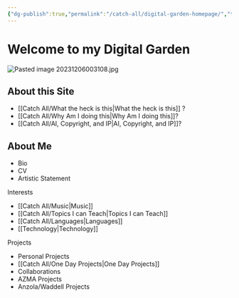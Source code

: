 ```yaml
---
{"dg-publish":true,"permalink":"/catch-all/digital-garden-homepage/","tags":["gardenEntry"],"updated":"2023-12-06T00:38:19.871-07:00"}
---
```


# Welcome to my Digital Garden
![Pasted image 20231206003108.jpg](/img/user/Attachements/Pasted%20image%2020231206003108.jpg)
## About this Site 
- [[Catch All/What the heck is this\|What the heck is this]] ?
- [[Catch All/Why Am I doing this\|Why Am I doing this]]?
-  [[Catch All/AI, Copyright, and IP\|AI, Copyright, and IP]]?
##  About Me 
- Bio
- CV
- Artistic Statement

Interests
- [[Catch All/Music\|Music]]
- [[Catch All/Topics I can Teach\|Topics I can Teach]]
- [[Catch All/Languages\|Languages]]
- [[Technology\|Technology]]

Projects
- Personal Projects
- [[Catch All/One Day Projects\|One Day Projects]]
- Collaborations
- AZMA Projects
- Anzola/Waddell Projects